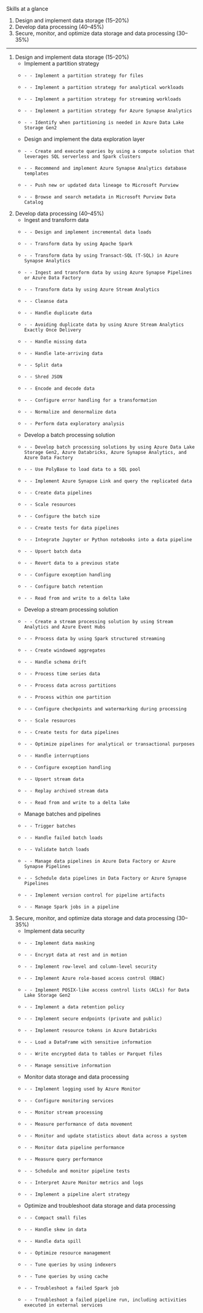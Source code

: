 Skills at a glance
1.  Design and implement data storage (15–20%)
2.  Develop data processing (40–45%)
3.  Secure, monitor, and optimize data storage and data processing (30–35%)
-----------
1. Design and implement data storage (15–20%)
    - Implement a partition strategy
    -     - - Implement a partition strategy for files
    -     - - Implement a partition strategy for analytical workloads
    -     - - Implement a partition strategy for streaming workloads
    -     - - Implement a partition strategy for Azure Synapse Analytics
    -     - - Identify when partitioning is needed in Azure Data Lake Storage Gen2

    - Design and implement the data exploration layer
    -     - - Create and execute queries by using a compute solution that leverages SQL serverless and Spark clusters
    -     - - Recommend and implement Azure Synapse Analytics database templates
    -     - - Push new or updated data lineage to Microsoft Purview
    -     - - Browse and search metadata in Microsoft Purview Data Catalog

2. Develop data processing (40–45%)
    - Ingest and transform data
    -     - - Design and implement incremental data loads
    -     - - Transform data by using Apache Spark
    -     - - Transform data by using Transact-SQL (T-SQL) in Azure Synapse Analytics
    -     - - Ingest and transform data by using Azure Synapse Pipelines or Azure Data Factory
    -     - - Transform data by using Azure Stream Analytics
    -     - - Cleanse data
    -     - - Handle duplicate data
    -     - - Avoiding duplicate data by using Azure Stream Analytics Exactly Once Delivery
    -     - - Handle missing data
    -     - - Handle late-arriving data
    -     - - Split data
    -     - - Shred JSON
    -     - - Encode and decode data
    -     - - Configure error handling for a transformation
    -     - - Normalize and denormalize data
    -     - - Perform data exploratory analysis

    - Develop a batch processing solution
    -     - - Develop batch processing solutions by using Azure Data Lake Storage Gen2, Azure Databricks, Azure Synapse Analytics, and Azure Data Factory
    -     - - Use PolyBase to load data to a SQL pool
    -     - - Implement Azure Synapse Link and query the replicated data
    -     - - Create data pipelines
    -     - - Scale resources
    -     - - Configure the batch size
    -     - - Create tests for data pipelines
    -     - - Integrate Jupyter or Python notebooks into a data pipeline
    -     - - Upsert batch data
    -     - - Revert data to a previous state
    -     - - Configure exception handling
    -     - - Configure batch retention
    -     - - Read from and write to a delta lake

    - Develop a stream processing solution
    -     - - Create a stream processing solution by using Stream Analytics and Azure Event Hubs
    -     - - Process data by using Spark structured streaming
    -     - - Create windowed aggregates
    -     - - Handle schema drift
    -     - - Process time series data
    -     - - Process data across partitions
    -     - - Process within one partition
    -     - - Configure checkpoints and watermarking during processing
    -     - - Scale resources
    -     - - Create tests for data pipelines
    -     - - Optimize pipelines for analytical or transactional purposes
    -     - - Handle interruptions
    -     - - Configure exception handling
    -     - - Upsert stream data
    -     - - Replay archived stream data
    -     - - Read from and write to a delta lake

    - Manage batches and pipelines
    -     - - Trigger batches
    -     - - Handle failed batch loads
    -     - - Validate batch loads
    -     - - Manage data pipelines in Azure Data Factory or Azure Synapse Pipelines
    -     - - Schedule data pipelines in Data Factory or Azure Synapse Pipelines
    -     - - Implement version control for pipeline artifacts
    -     - - Manage Spark jobs in a pipeline

3. Secure, monitor, and optimize data storage and data processing (30–35%)
    - Implement data security
    -     - - Implement data masking
    -     - - Encrypt data at rest and in motion
    -     - - Implement row-level and column-level security
    -     - - Implement Azure role-based access control (RBAC)
    -     - - Implement POSIX-like access control lists (ACLs) for Data Lake Storage Gen2
    -     - - Implement a data retention policy
    -     - - Implement secure endpoints (private and public)
    -     - - Implement resource tokens in Azure Databricks
    -     - - Load a DataFrame with sensitive information
    -     - - Write encrypted data to tables or Parquet files
    -     - - Manage sensitive information

    - Monitor data storage and data processing
    -     - - Implement logging used by Azure Monitor
    -     - - Configure monitoring services
    -     - - Monitor stream processing
    -     - - Measure performance of data movement
    -     - - Monitor and update statistics about data across a system
    -     - - Monitor data pipeline performance
    -     - - Measure query performance
    -     - - Schedule and monitor pipeline tests
    -     - - Interpret Azure Monitor metrics and logs
    -     - - Implement a pipeline alert strategy

    - Optimize and troubleshoot data storage and data processing
    -     - - Compact small files
    -     - - Handle skew in data
    -     - - Handle data spill
    -     - - Optimize resource management
    -     - - Tune queries by using indexers
    -     - - Tune queries by using cache
    -     - - Troubleshoot a failed Spark job
    -     - - Troubleshoot a failed pipeline run, including activities executed in external services
